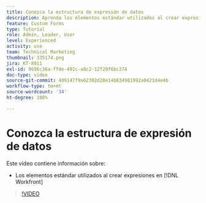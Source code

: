 ```yaml
---
title: Conozca la estructura de expresión de datos
description: Aprenda los elementos estándar utilizados al crear expresiones en Adobe  [!DNL Workfront].
feature: Custom Forms
type: Tutorial
role: Admin, Leader, User
level: Experienced
activity: use
team: Technical Marketing
thumbnail: 335174.png
jira: KT-8911
exl-id: 9696c36a-ffde-491c-a8c2-12f20f6bc374
doc-type: video
source-git-commit: 409147f9a62302d28e14b834981992a0421d4e4b
workflow-type: tm+mt
source-wordcount: '34'
ht-degree: 100%

---
```


# Conozca la estructura de expresión de datos

Este vídeo contiene información sobre:

* Los elementos estándar utilizados al crear expresiones en [!DNL Workfront]

>[!VIDEO](https://video.tv.adobe.com/v/335174/?quality=12&learn=on)
